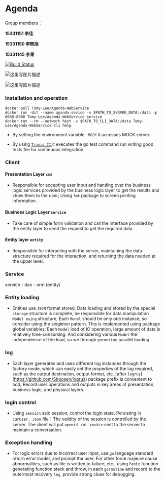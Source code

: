﻿# Agenda
Group members：

**15331151  李佳** 

**15331150  李辉旭** 

**15331145  李果** 

[![Build Status](https://travis-ci.org/Tomy-Lee/Agenda-WebService.svg?branch=master)](https://travis-ci.org/Tomy-Lee/Agenda-WebService)

![这里写图片描述](http://img.blog.csdn.net/20171211170850667?watermark/2/text/aHR0cDovL2Jsb2cuY3Nkbi5uZXQvcXFfMzM0NTQxMTI=/font/5a6L5L2T/fontsize/400/fill/I0JBQkFCMA==/dissolve/70/gravity/SouthEast)

![这里写图片描述](http://img.blog.csdn.net/20171211170857432?watermark/2/text/aHR0cDovL2Jsb2cuY3Nkbi5uZXQvcXFfMzM0NTQxMTI=/font/5a6L5L2T/fontsize/400/fill/I0JBQkFCMA==/dissolve/70/gravity/SouthEast)
### Installation and operation

```
docker pull Tomy-Lee/Agenda-WebService
docker run -dit --name agenda-sevice -v $PATH_TO_SERVER_DATA:/data -p 8080:8080 Tomy-Lee/Agenda-WebService service
docker run --rm --network host -v $PATH_TO_CLI_DATA:/data Tomy-Lee/Agenda-WebService cli help
```
- By setting the environment variable `  MOCK ` it accesses MOCK server.

- By using [``Travis CI``](https://travis-ci.org/Tomy-Lee/Agenda-WebService),it executes the go test command run writing good tests file for continuous integration.


### Client

#### Presentation Layer ``cmd``

- Responsible for accepting user input and handing over the business logic services provided by the business logic layer to get the results and show them to the user; Using ` fmt ` package to screen printing information.

#### Business Logic Layer ``service``

- Take care of simple form validation and call the interface provided by the entity layer to send the request to get the required data.

#### Entity layer ``entity``

- Responsible for interacting with the server, maintaining the data structure required for the interaction, and returning the data needed at the upper level.

### Service

service - dao - orm (entity) 

### Entity loading

- Entities use ` JSON ` format stored; Data loading and stored by the special ` storage ` structure is complete, be responsible for data manipulation ` Model using ` structure; Each ` Model ` should be only one instance, so consider using the singleton pattern. This is implemented using package global variables; Each ` Model ` load of IO operation, large amount of data is relatively time-consuming. And considering various ` Model ` the independence of the load, so we through ` goroutine ` parallel loading.

### log

- Each layer generates and uses different log instances through the factory mode, which can easily set the properties of the log required, such as the output destination, output format, etc. [after ` logrus `] (https://github.com/Sirupsen/logrus) package prefix is convenient to add; Record user operations and outputs in key areas of presentation, business logic, and physical layers.

### login control

- Using ` session ` said session, control the login state. Persisting in `  curUser. Json ` file；The validity of the session is controlled by the server. The client will put `openid ` on ` cookie` sent to the server to maintain a conversation.

### Exception handling

- For logic errors due to incorrect user input, use ` go ` language standard return error model, and prompt the user; For other force majeure cause abnormalities, such as file is written to failure, etc., using ` Panic ` function generating function stack and throw, in each ` goroutine ` and record to the outermost recovery ` log `, provide strong clues for debugging.
